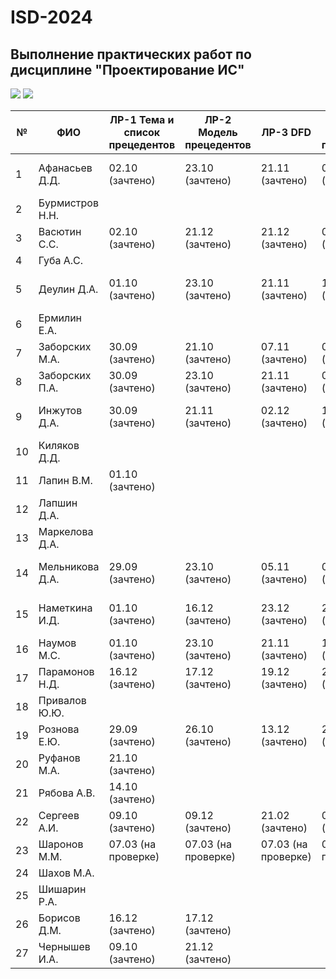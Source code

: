 # ISD-2024
## Выполнение практических работ по дисциплине "Проектирование ИС"

<img src="https://img.shields.io/github/commit-activity/m/unn-iasr/ISD-2024?color=lime&style=for-the-badge">
<img src="https://img.shields.io/github/last-commit/unn-iasr/ISD-2024?color=darkgreen&style=for-the-badge">

|№ |  ФИО | ЛР-1 Тема и список прецедентов | ЛР-2 Модель прецедентов | ЛР-3 DFD | ЛР-4 Модель процессов | ЛР-5 Модели данных | ЛР-6 Техническое задание | Тема КР | Утверждена | Имя файла | 1 версия | Текущая версия | Статус | Оценка | 
| -- | ------ |  ----- |  ----- |  ----- |  ----- |  ----- |  ----- |  ----- |  ----- |  ----- |  ----- |  ----- |  ----- |  ----- | 
| 1 | Афанасьев Д.Д. | 02.10 (зачтено)  | 23.10 (зачтено)  | 21.11 (зачтено)  | 02.12 (зачтено)  | 09.12 (зачтено)  | 16.12 (зачтено)  | Техническое обеспечение мероприятий | 23.12 | КР-АфанасьевДД.pdf |  | 23.12 | зачтено | 1 | 
| 2 | Бурмистров Н.Н. |      |      |      |      |      |      |  |  | КР-БурмистровНН.pdf |  |  | Нет инф. | 0 | 
| 3 | Васютин С.С. | 02.10 (зачтено)  | 21.12 (зачтено)  | 21.12 (зачтено)  | 02.03 (зачтено)  | 02.03 (зачтено)  | 21.02 (зачтено)  | Разговорный клуб | 02.03 | КР-ВасютинСС.pdf |  | 26.02 | зачтено | 1 | 
| 4 | Губа А.С. |      |      |      |      |      |      |  |  | КР-ГубаАС.pdf |  |  | Нет инф. | 0 | 
| 5 | Деулин Д.А. | 01.10 (зачтено)  | 23.10 (зачтено)  | 21.11 (зачтено)  | 16.12 (зачтено)  | 17.12 (зачтено)  | 19.12 (зачтено)  | Автоателье (кастомизация авто) | 23.12 | КР-ДеулинДА.pdf |  | 23.12 | зачтено | 1 | 
| 6 | Ермилин Е.А. |      |      |      |      |      |      |  |  | КР-ЕрмилинЕА.pdf |  |  | Нет инф. | 0 | 
| 7 | Заборских М.А. | 30.09 (зачтено)  | 21.10 (зачтено)  | 07.11 (зачтено)  | 02.12 (зачтено)  | 09.12 (зачтено)  | 16.12 (зачтено)  | Автовокзал | 23.12 | КР-ЗаборскихМА.pdf |  | 17.12 | зачтено | 1 | 
| 8 | Заборских П.А. | 30.09 (зачтено)  | 23.10 (зачтено)  | 21.11 (зачтено)  | 02.12 (зачтено)  | 09.12 (зачтено)  | 16.12 (зачтено)  | Строительная фирма | 23.12 | КР-ЗаборскихПА.pdf |  | 17.12 | зачтено | 1 | 
| 9 | Инжутов Д.А. | 30.09 (зачтено)  | 21.11 (зачтено)  | 02.12 (зачтено)  | 16.12 (зачтено)  | 16.12 (зачтено)  | 17.12 (зачтено)  | Центр мониторинга соцсетей | 23.12 | КР-ИнжутовДА.pdf |  | 22.12 | зачтено | 1 | 
| 10 | Киляков Д.Д. |      |      |      |      |      |      |  |  | КР-КиляковДД.pdf |  |  | Нет инф. | 0 | 
| 11 | Лапин В.М. | 01.10 (зачтено)  |      |      |      |      |      | Лыжная база | 23.09 | КР-ЛапинВМ.pdf |  |  | тема утверждена | 0 | 
| 12 | Лапшин Д.А. |      |      |      |      |      |      |  |  | КР-ЛапшинДА.pdf |  |  | Нет инф. | 0 | 
| 13 | Маркелова Д.А. |      |      |      |      |      |      |  |  | КР-МаркеловаДА.pdf |  |  | Нет инф. | 0 | 
| 14 | Мельникова Д.А. | 29.09 (зачтено)  | 23.10 (зачтено)  | 05.11 (зачтено)  | 09.12 (зачтено)  | 19.12 (зачтено)  | 21.12 (зачтено)  | Установка пластиковых окон | 23.12 | КР-МельниковаДА.pdf |  | 22.12 | зачтено | 1 | 
| 15 | Наметкина И.Д. | 01.10 (зачтено)  | 16.12 (зачтено)  | 23.12 (зачтено)  | 21.02 (зачтено)  | 21.02 (зачтено)  | 21.02 (зачтено)  | Клуб настольных игр | 26.02 | КР-НаметкинаИД.pdf |  | 21.02 | зачтено | 1 | 
| 16 | Наумов М.С. | 01.10 (зачтено)  | 23.10 (зачтено)  | 21.11 (зачтено)  | 13.12 (зачтено)  | 13.12 (зачтено)  | 19.12 (зачтено)  | Кинотеатр | 23.12 | КР-НаумовМС.pdf |  | 19.12 | зачтено | 1 | 
| 17 | Парамонов Н.Д. | 16.12 (зачтено)  | 17.12 (зачтено)  | 19.12 (зачтено)  | 21.12 (зачтено)  | 23.12 (зачтено)  | 21.12 (зачтено)  | Пекарня | 23.12 | КР-ПарамоновНД.pdf |  | 22.12 | зачтено | 1 | 
| 18 | Привалов Ю.Ю. |      |      |      |      |      |      |  |  | КР-ПриваловЮЮ.pdf |  |  | Нет инф. | 0 | 
| 19 | Рознова Е.Ю. | 29.09 (зачтено)  | 26.10 (зачтено)  | 13.12 (зачтено)  | 21.12 (зачтено)  | 23.12 (зачтено)  | 24.12 (зачтено)  | Фотосалон | 24.12 | КР-РозноваЕЮ.pdf |  | 23.12 | зачтено | 1 | 
| 20 | Руфанов М.А. | 21.10 (зачтено)  |      |      |      |      |      | Свадебный фотограф | 01.10 | КР-РуфановМА.pdf |  |  | тема утверждена | 0 | 
| 21 | Рябова А.В. | 14.10 (зачтено)  |      |      |      |      |      | Клиника травматологии | 11.10 | КР-РябоваАВ.pdf |  |  | тема утверждена | 0 | 
| 22 | Сергеев А.И. | 09.10 (зачтено)  | 09.12 (зачтено)  | 21.02 (зачтено)  | 09.03 (зачтено)  | 21.02 (зачтено)  | 21.02 (зачтено)  | Библиотека | 09.03 | КР-СергеевАИ.pdf |  |  | зачтено | 1 | 
| 23 | Шаронов М.М. | 07.03 (на проверке)  | 07.03 (на проверке)  | 07.03 (на проверке)  | 07.03 (на проверке)  | 07.03 (на проверке)  |      | Аренда автомобилей | 13.12 | КР-ШароновММ.pdf |  |  | тема утверждена | 0 | 
| 24 | Шахов М.А. |      |      |      |      |      |      |  |  | КР-ШаховМА.pdf |  |  | Нет инф. | 0 | 
| 25 | Шишарин Р.А. |      |      |      |      |      |      |  |  | КР-ШишаринРА.pdf |  |  | Нет инф. | 0 | 
| 26 | Борисов Д.М. | 16.12 (зачтено)  | 17.12 (зачтено)  |      |      |      |      | HR агентство | 13.12 | КР-БорисовДМ.pdf |  |  | тема утверждена | 0 | 
| 27 | Чернышев И.А. | 09.10 (зачтено)  | 21.12 (зачтено)  |      |      |      |      | Аптека | 06.10 | КР-ЧернышевИА.pdf |  |  | тема утверждена | 0 | 
